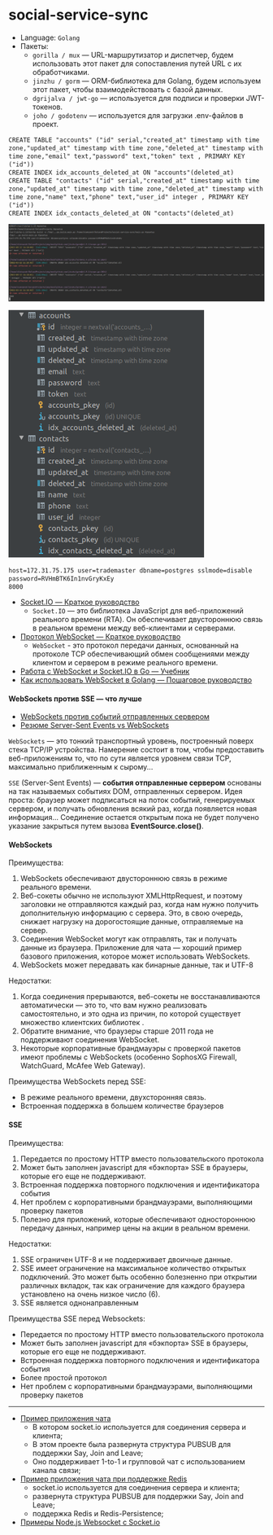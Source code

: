 # social-service-sync

+ Language: `Golang`
+ Пакеты:
  - `gorilla / mux` — URL-маршрутизатор и диспетчер, будем использовать этот пакет для сопоставления путей URL с их обработчиками.
  - `jinzhu / gorm` — ORM-библиотека для Golang, будем используем этот пакет, чтобы взаимодействовать с базой данных.
  - `dgrijalva / jwt-go` — используется для подписи и проверки JWT-токенов.
  - `joho / godotenv` — используется для загрузки .env-файлов в проект.

```shell script
CREATE TABLE "accounts" ("id" serial,"created_at" timestamp with time zone,"updated_at" timestamp with time zone,"deleted_at" timestamp with time zone,"email" text,"password" text,"token" text , PRIMARY KEY ("id"))  
CREATE INDEX idx_accounts_deleted_at ON "accounts"(deleted_at)   
CREATE TABLE "contacts" ("id" serial,"created_at" timestamp with time zone,"updated_at" timestamp with time zone,"deleted_at" timestamp with time zone,"name" text,"phone" text,"user_id" integer , PRIMARY KEY ("id"))  
CREATE INDEX idx_contacts_deleted_at ON "contacts"(deleted_at)   
```

![Screenshot-1](screenshot_1.png)

![Screenshot-2](screenshot_2.png)

```shell script
host=172.31.75.175 user=trademaster dbname=postgres sslmode=disable password=RVHmBTK6In1nvGryKxEy
8000
```

* [Socket.IO — Краткое руководство](https://coderlessons.com/tutorials/kompiuternoe-programmirovanie/uznaite-socket-io/socket-io-kratkoe-rukovodstvo)
  * `Socket.IO` — это библиотека JavaScript для веб-приложений реального времени (RTA). Он обеспечивает двустороннюю связь в реальном времени между веб-клиентами и серверами.
* [Протокол WebSocket — Краткое руководство](https://nodejsdev.ru/doc/websocket)
  * `WebSocket` - это протокол передачи данных, основанный на протоколе TCP обеспечивающий обмен сообщениями между клиентом и сервером в режиме реального времени.
* [Работа с WebSocket и Socket.IO в Go — Учебник](https://tutorialedge.net/golang/golang-websockets-tutorial)
* [Как использовать WebSocket в Golang — Пошаговое руководство](https://yalantis.com/blog/how-to-build-websockets-in-go)

#### WebSockets против SSE — что лучше

* [WebSockets против событий отправленных сервером](https://ably.com/blog/websockets-vs-sse)
* [Резюме Server-Sent Events vs WebSockets](https://stackoverflow.com/questions/5195452/websockets-vs-server-sent-events-eventsource)

`WebSockets` — это тонкий транспортный уровень, построенный поверх стека TCP/IP устройства.
Намерение состоит в том, чтобы предоставить веб-приложениям то, что по сути является уровнем связи TCP, максимально приближенным к сырому...

`SSE` (Server-Sent Events) — **события отправленные сервером** основаны на так называемых событиях DOM, отправленных сервером.
Идея проста: браузер может подписаться на поток событий, генерируемых сервером, и получать обновления всякий раз, когда появляется новая информация...
Соединение остается открытым пока не будет получено указание закрыться путем вызова **EventSource.close()**.


#### WebSockets

Преимущества:
1. WebSockets обеспечивают двустороннюю связь в режиме реального времени.
2. Веб-сокеты обычно не используют XMLHttpRequest, и поэтому заголовки не отправляются каждый раз, когда нам нужно получить дополнительную информацию с сервера. Это, в свою очередь, снижает нагрузку на дорогостоящие данные, отправляемые на сервер.
3. Соединения WebSocket могут как отправлять, так и получать данные из браузера. Приложение для чата — хороший пример базового приложения, которое может использовать WebSockets.
4. WebSockets может передавать как бинарные данные, так и UTF-8

Недостатки:
1. Когда соединения прерываются, веб-сокеты не восстанавливаются автоматически — это то, что вам нужно реализовать самостоятельно, и это одна из причин, по которой существует множество клиентских библиотек .
2. Обратите внимание, что браузеры старше 2011 года не поддерживают соединения WebSocket.
3. Некоторые корпоративные брандмауэры с проверкой пакетов имеют проблемы с WebSockets (особенно SophosXG Firewall, WatchGuard, McAfee Web Gateway).

Преимущества WebSockets перед SSE:
+ В режиме реального времени, двухсторонняя связь.
+ Встроенная поддержка в большем количестве браузеров


#### SSE

Преимущества:
1. Передается по простому HTTP вместо пользовательского протокола
2. Может быть заполнен javascript для «бэкпорта» SSE в браузеры, которые его еще не поддерживают.
3. Встроенная поддержка повторного подключения и идентификатора события
4. Нет проблем с корпоративными брандмауэрами, выполняющими проверку пакетов
5. Полезно для приложений, которые обеспечивают одностороннюю передачу данных, например цены на акции в реальном времени.

Недостатки:
1. SSE ограничен UTF-8 и не поддерживает двоичные данные.
2. SSE имеет ограничение на максимальное количество открытых подключений. Это может быть особенно болезненно при открытии различных вкладок, так как ограничение для каждого браузера установлено на очень низкое число (6).
3. SSE является однонаправленным

Преимущества SSE перед Websockets:
+ Передается по простому HTTP вместо пользовательского протокола
+ Может быть заполнен javascript для «бэкпорта» SSE в браузеры, которые его еще не поддерживают.
+ Встроенная поддержка повторного подключения и идентификатора события
+ Более простой протокол
+ Нет проблем с корпоративными брандмауэрами, выполняющими проверку пакетов


---

+ [Пример приложения чата](https://github.com/kyopark2014/webchat-golang-socketio)
  - В котором socket.io используется для соединения сервера и клиента;
  - В этом проекте была развернута структура PUBSUB для поддержки Say, Join and Leave;
  - Оно поддерживает 1-to-1 и групповой чат с использованием канала связи;
+ [Пример приложения чата при поддержке Redis](https://levelup.gitconnected.com/building-chat-service-in-golang-and-websockets-backed-by-redis-b42a8784636c)
  - socket.io используется для соединения сервера и клиента;
  - развернута структура PUBSUB для поддержки Say, Join and Leave;
  - поддержка Redis и Redis-Persistence;
+ [Примеры Node.js Websocket с Socket.io](https://rukovodstvo.net/posts/id_1357)
